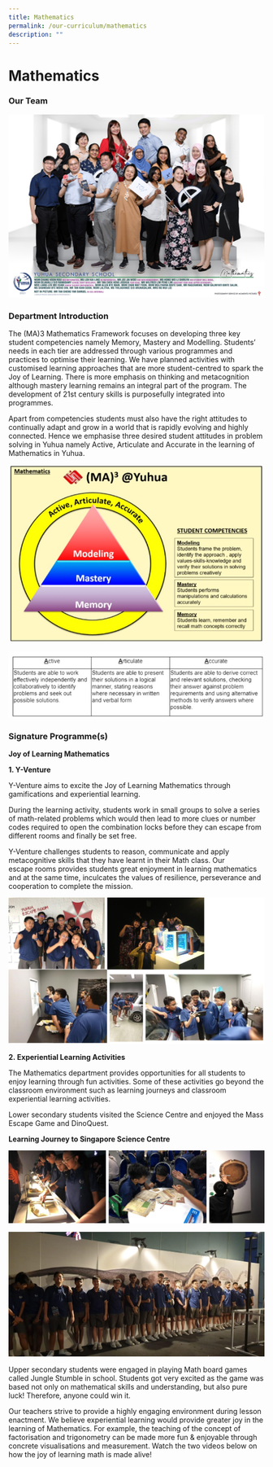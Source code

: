 ```yaml
---
title: Mathematics
permalink: /our-curriculum/mathematics
description: ""
---
```

# **Mathematics**

### Our Team


![](/images/MATH.jpg)

### Department Introduction    

The (MA)3 Mathematics Framework focuses on developing three key student competencies namely Memory, Mastery and Modelling. Students’ needs in each tier are addressed through various programmes and practices to optimise their learning. We have planned activities with customised learning approaches that are more student-centred to spark the Joy of Learning. There is more emphasis on thinking and metacognition although mastery learning remains an integral part of the program. The development of 21st century skills is purposefully integrated into programmes.   
  
Apart from competencies students must also have the right attitudes to continually adapt and grow in a world that is rapidly evolving and highly connected. Hence we emphasise three desired student attitudes in problem solving in Yuhua namely Active, Articulate and Accurate in the learning of Mathematics in Yuhua.

![](/images/math%20framework.jpg)

![](/images/Math%20framewk.jpg)

### Signature Programme(s)

**Joy of Learning Mathematics**

**1\. Y-Venture**

Y-Venture aims to excite the Joy of Learning Mathematics through gamifications and experiential learning.

During the learning activity, students work in small groups to solve a series of math-related problems which would then lead to more clues or number codes required to open the combination locks before they can escape from different rooms and finally be set free.

Y-Venture challenges students to reason, communicate and apply metacognitive skills that they have learnt in their Math class. Our escape rooms provides students great enjoyment in learning mathematics and at the same time, inculcates the values of resilience, perseverance and cooperation to complete the mission.

![](/images/MATH1.jpg)

**2. Experiential Learning Activities**  

The Mathematics department provides opportunities for all students to enjoy learning through fun activities. Some of these activities go beyond the classroom environment such as learning journeys and classroom experiential learning activities.

Lower secondary students visited the Science Centre and enjoyed the Mass Escape Game and DinoQuest.

**Learning Journey to Singapore Science Centre**

![](/images/MATH2.jpg)

![](/images/9abc.jpg)

Upper secondary students were engaged in playing Math board games called Jungle Stumble in school. Students got very excited as the game was based not only on mathematical skills and understanding, but also pure luck! Therefore, anyone could win it. 

Our teachers strive to provide a highly engaging environment during lesson enactment. We believe experiential learning would provide greater joy in the learning of Mathematics. For example, the teaching of the concept of factorisation and trigonometry can be made more fun & enjoyable through concrete visualisations and measurement. Watch the two videos below on how the joy of learning math is made alive!
